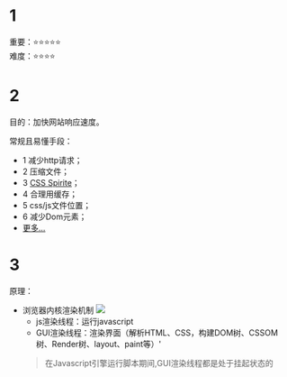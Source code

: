 # 1
重要：⭐⭐⭐⭐⭐<br>
难度：⭐⭐⭐⭐

# 2
目的：加快网站响应速度。

常规且易懂手段：
* 1 减少http请求；
* 2 压缩文件；
* 3 [CSS Spirite](https://baike.baidu.com/item/css%20sprite)；
* 4 合理用缓存；
* 5 css/js文件位置；
* 6 减少Dom元素；
* [更多...](https://www.cnblogs.com/puyongsong/p/5968935.html)

# 3
原理：
* 浏览器内核渲染机制
![](https://images2015.cnblogs.com/blog/746387/201704/746387-20170407181220066-2064922697.png)
  * js渲染线程：运行javascript
  * GUI渲染线程：渲染界面（解析HTML、CSS，构建DOM树、CSSOM树、Render树、layout、paint等）'
  >在Javascript引擎运行脚本期间,GUI渲染线程都是处于挂起状态的



